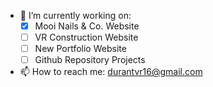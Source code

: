 - 🔭 I’m currently working on: 
  - [x] Mooi Nails & Co. Website
  - [ ] VR Construction Website
  - [ ] New Portfolio Website
  - [ ] Github Repository Projects
- 📫 How to reach me: durantvr16@gmail.com
